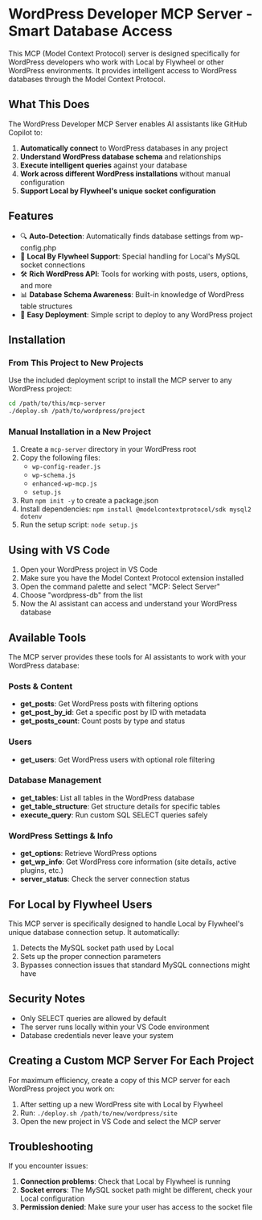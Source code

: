 # WordPress Developer MCP Server - Smart Database Access

This MCP (Model Context Protocol) server is designed specifically for WordPress developers who work with Local by Flywheel or other WordPress environments. It provides intelligent access to WordPress databases through the Model Context Protocol.

## What This Does

The WordPress Developer MCP Server enables AI assistants like GitHub Copilot to:

1. **Automatically connect** to WordPress databases in any project
2. **Understand WordPress database schema** and relationships
3. **Execute intelligent queries** against your database
4. **Work across different WordPress installations** without manual configuration
5. **Support Local by Flywheel's unique socket configuration**

## Features

- 🔍 **Auto-Detection**: Automatically finds database settings from wp-config.php
- 🔌 **Local By Flywheel Support**: Special handling for Local's MySQL socket connections
- 🛠️ **Rich WordPress API**: Tools for working with posts, users, options, and more
- 📊 **Database Schema Awareness**: Built-in knowledge of WordPress table structures
- 🚀 **Easy Deployment**: Simple script to deploy to any WordPress project

## Installation

### From This Project to New Projects

Use the included deployment script to install the MCP server to any WordPress project:

```bash
cd /path/to/this/mcp-server
./deploy.sh /path/to/wordpress/project
```

### Manual Installation in a New Project

1. Create a `mcp-server` directory in your WordPress root
2. Copy the following files:
   - `wp-config-reader.js`
   - `wp-schema.js`
   - `enhanced-wp-mcp.js`
   - `setup.js`
3. Run `npm init -y` to create a package.json
4. Install dependencies: `npm install @modelcontextprotocol/sdk mysql2 dotenv`
5. Run the setup script: `node setup.js`

## Using with VS Code

1. Open your WordPress project in VS Code
2. Make sure you have the Model Context Protocol extension installed
3. Open the command palette and select "MCP: Select Server"
4. Choose "wordpress-db" from the list
5. Now the AI assistant can access and understand your WordPress database

## Available Tools

The MCP server provides these tools for AI assistants to work with your WordPress database:

### Posts & Content
- **get_posts**: Get WordPress posts with filtering options
- **get_post_by_id**: Get a specific post by ID with metadata
- **get_posts_count**: Count posts by type and status

### Users
- **get_users**: Get WordPress users with optional role filtering

### Database Management
- **get_tables**: List all tables in the WordPress database
- **get_table_structure**: Get structure details for specific tables
- **execute_query**: Run custom SQL SELECT queries safely

### WordPress Settings & Info
- **get_options**: Retrieve WordPress options
- **get_wp_info**: Get WordPress core information (site details, active plugins, etc.)
- **server_status**: Check the server connection status

## For Local by Flywheel Users

This MCP server is specifically designed to handle Local by Flywheel's unique database connection setup. It automatically:

1. Detects the MySQL socket path used by Local
2. Sets up the proper connection parameters
3. Bypasses connection issues that standard MySQL connections might have

## Security Notes

- Only SELECT queries are allowed by default
- The server runs locally within your VS Code environment
- Database credentials never leave your system

## Creating a Custom MCP Server For Each Project

For maximum efficiency, create a copy of this MCP server for each WordPress project you work on:

1. After setting up a new WordPress site with Local by Flywheel
2. Run: `./deploy.sh /path/to/new/wordpress/site`
3. Open the new project in VS Code and select the MCP server

## Troubleshooting

If you encounter issues:

1. **Connection problems**: Check that Local by Flywheel is running
2. **Socket errors**: The MySQL socket path might be different, check your Local configuration
3. **Permission denied**: Make sure your user has access to the socket file
